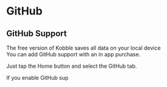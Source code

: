 # GitHub
## GitHub Support

The free version of Kobble saves all data on your local device   
You can add GitHub support with an in app purchase.

Just tap the Home button and select the GitHub tab.

If you enable GitHub sup